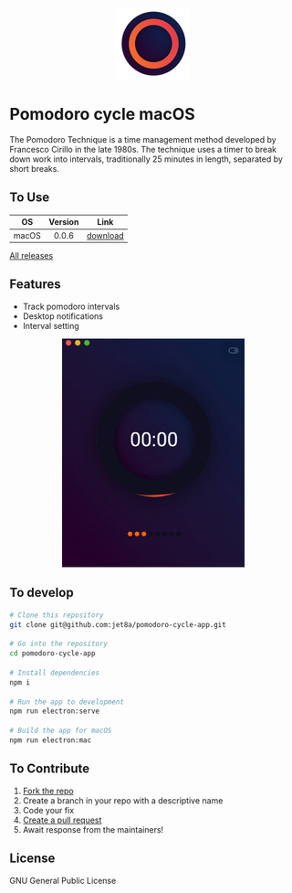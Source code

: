 <p align="center">
  <img src="/src/favicon.png?raw=true" alt="" height="128" />
</p>

# Pomodoro cycle macOS
The Pomodoro Technique is a time management method developed by Francesco Cirillo in the late 1980s. The technique uses a timer to break down work into intervals, traditionally 25 minutes in length, separated by short breaks.

## To Use

| OS             | Version       | Link                                                                    |
| -------------- |:-------------:| :---------------------------------------------------------------------: |
| macOS          | 0.0.6         | <a href="https://yadi.sk/d/fs2XT6KHRWw3Gw">download</a> |


<a href="https://github.com/jet8a/pomodoro-cycle-app/releases" target="_blank">All releases</a>

## Features
* Track pomodoro intervals
* Desktop notifications
* Interval setting

<p align="center">
  <img src="/screenshots/preview.gif?raw=true" alt="" height="400" />
</p>

## To develop

```bash
# Clone this repository
git clone git@github.com:jet8a/pomodoro-cycle-app.git

# Go into the repository
cd pomodoro-cycle-app

# Install dependencies
npm i

# Run the app to development
npm run electron:serve

# Build the app for macOS
npm run electron:mac
```


## To Contribute

1. [Fork the repo](https://github.com/jet8a/pomodoro-cycle-app/fork)
2. Create a branch in your repo with a descriptive name
3. Code your fix
4. [Create a pull request](https://github.com/jet8a/pomodoro-cycle-app/compare)
5. Await response from the maintainers!

## License

GNU General Public License
